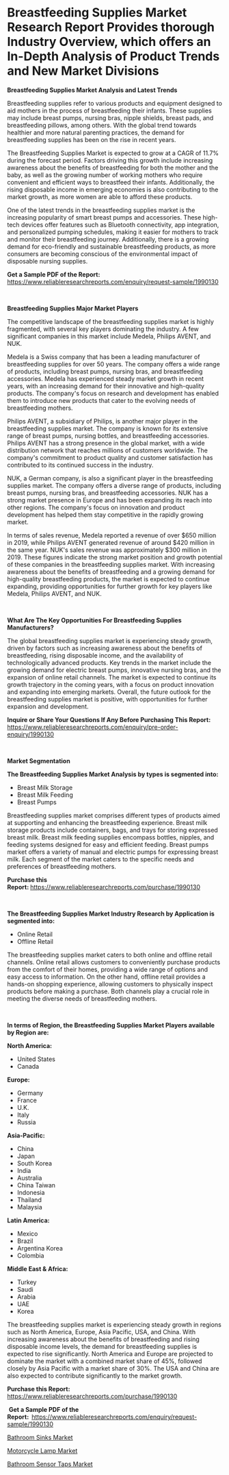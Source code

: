 <p><h1>Breastfeeding Supplies Market Research Report Provides thorough Industry Overview, which offers an In-Depth Analysis of Product Trends and New Market Divisions</h1></p><p><strong>Breastfeeding Supplies Market Analysis and Latest Trends</strong></p>
<p><p>Breastfeeding supplies refer to various products and equipment designed to aid mothers in the process of breastfeeding their infants. These supplies may include breast pumps, nursing bras, nipple shields, breast pads, and breastfeeding pillows, among others. With the global trend towards healthier and more natural parenting practices, the demand for breastfeeding supplies has been on the rise in recent years.</p><p>The Breastfeeding Supplies Market is expected to grow at a CAGR of 11.7% during the forecast period. Factors driving this growth include increasing awareness about the benefits of breastfeeding for both the mother and the baby, as well as the growing number of working mothers who require convenient and efficient ways to breastfeed their infants. Additionally, the rising disposable income in emerging economies is also contributing to the market growth, as more women are able to afford these products.</p><p>One of the latest trends in the breastfeeding supplies market is the increasing popularity of smart breast pumps and accessories. These high-tech devices offer features such as Bluetooth connectivity, app integration, and personalized pumping schedules, making it easier for mothers to track and monitor their breastfeeding journey. Additionally, there is a growing demand for eco-friendly and sustainable breastfeeding products, as more consumers are becoming conscious of the environmental impact of disposable nursing supplies.</p></p>
<p><strong>Get a Sample PDF of the Report:&nbsp;</strong> <a href="https://www.reliableresearchreports.com/enquiry/request-sample/1990130">https://www.reliableresearchreports.com/enquiry/request-sample/1990130</a></p>
<p>&nbsp;</p>
<p><strong>Breastfeeding Supplies Major Market Players</strong></p>
<p><p>The competitive landscape of the breastfeeding supplies market is highly fragmented, with several key players dominating the industry. A few significant companies in this market include Medela, Philips AVENT, and NUK. </p><p>Medela is a Swiss company that has been a leading manufacturer of breastfeeding supplies for over 50 years. The company offers a wide range of products, including breast pumps, nursing bras, and breastfeeding accessories. Medela has experienced steady market growth in recent years, with an increasing demand for their innovative and high-quality products. The company's focus on research and development has enabled them to introduce new products that cater to the evolving needs of breastfeeding mothers.</p><p>Philips AVENT, a subsidiary of Philips, is another major player in the breastfeeding supplies market. The company is known for its extensive range of breast pumps, nursing bottles, and breastfeeding accessories. Philips AVENT has a strong presence in the global market, with a wide distribution network that reaches millions of customers worldwide. The company's commitment to product quality and customer satisfaction has contributed to its continued success in the industry.</p><p>NUK, a German company, is also a significant player in the breastfeeding supplies market. The company offers a diverse range of products, including breast pumps, nursing bras, and breastfeeding accessories. NUK has a strong market presence in Europe and has been expanding its reach into other regions. The company's focus on innovation and product development has helped them stay competitive in the rapidly growing market.</p><p>In terms of sales revenue, Medela reported a revenue of over $650 million in 2019, while Philips AVENT generated revenue of around $420 million in the same year. NUK's sales revenue was approximately $300 million in 2019. These figures indicate the strong market position and growth potential of these companies in the breastfeeding supplies market. With increasing awareness about the benefits of breastfeeding and a growing demand for high-quality breastfeeding products, the market is expected to continue expanding, providing opportunities for further growth for key players like Medela, Philips AVENT, and NUK.</p></p>
<p>&nbsp;</p>
<p><strong>What Are The Key Opportunities For Breastfeeding Supplies Manufacturers?</strong></p>
<p><p>The global breastfeeding supplies market is experiencing steady growth, driven by factors such as increasing awareness about the benefits of breastfeeding, rising disposable income, and the availability of technologically advanced products. Key trends in the market include the growing demand for electric breast pumps, innovative nursing bras, and the expansion of online retail channels. The market is expected to continue its growth trajectory in the coming years, with a focus on product innovation and expanding into emerging markets. Overall, the future outlook for the breastfeeding supplies market is positive, with opportunities for further expansion and development.</p></p>
<p><strong>Inquire or Share Your Questions If Any Before Purchasing This Report:</strong> <a href="https://www.reliableresearchreports.com/enquiry/pre-order-enquiry/1990130">https://www.reliableresearchreports.com/enquiry/pre-order-enquiry/1990130</a></p>
<p>&nbsp;</p>
<p><strong>Market Segmentation</strong></p>
<p><strong>The Breastfeeding Supplies Market Analysis by types is segmented into:</strong></p>
<p><ul><li>Breast Milk Storage</li><li>Breast Milk Feeding</li><li>Breast Pumps</li></ul></p>
<p><p>Breastfeeding supplies market comprises different types of products aimed at supporting and enhancing the breastfeeding experience. Breast milk storage products include containers, bags, and trays for storing expressed breast milk. Breast milk feeding supplies encompass bottles, nipples, and feeding systems designed for easy and efficient feeding. Breast pumps market offers a variety of manual and electric pumps for expressing breast milk. Each segment of the market caters to the specific needs and preferences of breastfeeding mothers.</p></p>
<p><strong>Purchase this Report:&nbsp;</strong><a href="https://www.reliableresearchreports.com/purchase/1990130">https://www.reliableresearchreports.com/purchase/1990130</a></p>
<p>&nbsp;</p>
<p><strong>The Breastfeeding Supplies Market Industry Research by Application is segmented into:</strong></p>
<p><ul><li>Online Retail</li><li>Offline Retail</li></ul></p>
<p><p>The breastfeeding supplies market caters to both online and offline retail channels. Online retail allows customers to conveniently purchase products from the comfort of their homes, providing a wide range of options and easy access to information. On the other hand, offline retail provides a hands-on shopping experience, allowing customers to physically inspect products before making a purchase. Both channels play a crucial role in meeting the diverse needs of breastfeeding mothers.</p></p>
<p>&nbsp;</p>
<p><strong>In terms of Region, the Breastfeeding Supplies Market Players available by Region are:</strong></p>
<p>
    <p> <strong> North America: </strong>
        <ul>
            <li>United States</li>
            <li>Canada</li>
        </ul>
        </p> 
    <p> <strong> Europe: </strong>
        <ul>
            <li>Germany</li>
            <li>France</li>
            <li>U.K.</li>
            <li>Italy</li>
            <li>Russia</li>
        </ul>
        </p> 
    <p> <strong> Asia-Pacific: </strong>
        <ul>
            <li>China</li>
            <li>Japan</li>
            <li>South Korea</li>
            <li>India</li>
            <li>Australia</li>
            <li>China Taiwan</li>
            <li>Indonesia</li>
            <li>Thailand</li>
            <li>Malaysia</li>
        </ul>
        </p> 
    <p> <strong> Latin America: </strong>
        <ul>
            <li>Mexico</li>
            <li>Brazil</li>
            <li>Argentina Korea</li>
            <li>Colombia</li>
        </ul>
        </p> 
    <p> <strong> Middle East & Africa: </strong>
        <ul>
            <li>Turkey</li>
            <li>Saudi</li>
            <li>Arabia</li>
            <li>UAE</li>
            <li>Korea</li>
        </ul>
    </p>
    </p>
<p><p>The breastfeeding supplies market is experiencing steady growth in regions such as North America, Europe, Asia Pacific, USA, and China. With increasing awareness about the benefits of breastfeeding and rising disposable income levels, the demand for breastfeeding supplies is expected to rise significantly. North America and Europe are projected to dominate the market with a combined market share of 45%, followed closely by Asia Pacific with a market share of 30%. The USA and China are also expected to contribute significantly to the market growth.</p></p>
<p><strong>Purchase this Report: </strong><a href="https://www.reliableresearchreports.com/purchase/1990130">https://www.reliableresearchreports.com/purchase/1990130</a></p>
<p>&nbsp;<strong>Get a Sample PDF of the Report:&nbsp;&nbsp;</strong><a href="https://www.reliableresearchreports.com/enquiry/request-sample/1990130">https://www.reliableresearchreports.com/enquiry/request-sample/1990130</a></p>
<p><strong></strong></p>
<p><p><a href="https://github.com/edytherolanlouisejk1miz0wig/Market-Research-Report-List-1/blob/main/bathroom-sinks-market.md">Bathroom Sinks Market</a></p><p><a href="https://sudsy-motorcycle-bbc.notion.site/Insights-into-Motorcycle-Lamp-Market-Size-Analysing-Market-Share-Trends-and-Growth-from-2024-to-2-faa6e7d3548144c096a1b63011e7f66f">Motorcycle Lamp Market</a></p><p><a href="https://github.com/peachesmcdowel1/Market-Research-Report-List-1/blob/main/bathroom-sensor-taps-market.md">Bathroom Sensor Taps Market</a></p></p>